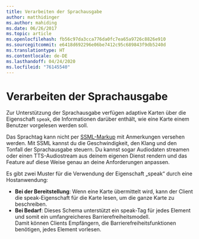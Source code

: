 ```yaml
---
title: Verarbeiten der Sprachausgabe
author: matthidinger
ms.author: mahiding
ms.date: 06/26/2017
ms.topic: article
ms.openlocfilehash: fb56c97da3cca776da0fc7ea65a9726c8826e910
ms.sourcegitcommit: e6418d692296e06be7412c95c689843f9db5240d
ms.translationtype: HT
ms.contentlocale: de-DE
ms.lasthandoff: 04/24/2020
ms.locfileid: "76145540"
---
```

# <a name="handling-speech"></a>Verarbeiten der Sprachausgabe

Zur Unterstützung der Sprachausgabe verfügen adaptive Karten über die Eigenschaft `speak`, die Informationen darüber enthält, wie eine Karte einem Benutzer vorgelesen werden soll.

Das Sprachtag kann nicht per [SSML-Markup](https://msdn.microsoft.com/library/office/hh361578(v=office.14).aspx) mit Anmerkungen versehen werden. Mit SSML kannst du die Geschwindigkeit, den Klang und den Tonfall der Sprachausgabe steuern.  Du kannst sogar Audiodaten streamen oder einen TTS-Audiostream aus deinem eigenen Dienst rendern und das Feature auf diese Weise genau an deine Anforderungen anpassen.

Es gibt zwei Muster für die Verwendung der Eigenschaft „speak“ durch eine Hostanwendung:
* **Bei der Bereitstellung**: Wenn eine Karte übermittelt wird, kann der Client die speak-Eigenschaft für die Karte lesen, um die ganze Karte zu beschreiben.
* **Bei Bedarf**: Dieses Schema unterstützt ein speak-Tag für jedes Element und somit ein umfangreicheres Barrierefreiheitsmodell.  
Damit können Clients Empfängern, die Barrierefreiheitsfunktionen benötigen, jedes Element vorlesen.

